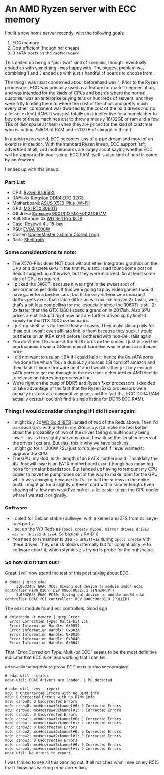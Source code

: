 # An AMD Ryzen server with ECC memory

I built a new home server recently, with the following goals:

1. ECC memory
2. Cost efficient (though not cheap)
3. 8 sATA ports on the motherboard

This ended up being a "pick two" kind of scenario, though I eventually ended up with something I was happy with. The biggest problem was combining 1 and 3 ended up with just a handful of boards to choose from. 

The thing I was most concerned about beforehand was 1. Prior to the Ryzen processors, ECC was primarily used as a feature for market segmentation, and was intended for the kinds of CPUs and boards where the normal customer was an enterprise buying tens or hundreds of servers, and they were fully loading them to where the cost of the chips and pretty much every other component was dwarfed by the cost of the hard drives and (to a lesser extent) RAM. It was just totally cost-ineffective for a homelabber to buy one of these machines just to throw a measly 16/32GB of ram and a few TBs of disk space at them (when they are priced for the kind of customer who is putting 750GB of RAM and ~200TB of storage in them.)

In a post-ryzen world, ECC becomes less of a pipe dream and more of an exercise in caution. With the standard Ryzen lineup, ECC support isn't advertised at all, and motherboards are cagey about saying whether ECC will be supported in your setup. ECC RAM itself is also kind of hard to come by on Amazon. 

I ended up with this lineup:

### Part List

* CPU: [Ryzen 9 5950X](https://www.amazon.com/dp/B0815Y8J9N?psc=1&amp;ref=ppx_yo2ov_dt_b_product_details&_encoding=UTF8&tag=joshdotcafe0e-20&linkCode=ur2&linkId=cb1ece1208b93d8d56687a75e64118fa&camp=1789&creative=9325)
* RAM: 4x [Kingston DDR4 ECC 32GB](https://www.amazon.com/dp/B09N9TQ3B3?psc=1&amp;ref=ppx_yo2ov_dt_b_product_details&_encoding=UTF8&tag=joshdotcafe0e-20&linkCode=ur2&linkId=e8de63d259d3af88b017708ee3854a02&camp=1789&creative=9325)
* Motherboard: [ASUS X570-Plus (Wi-Fi)](https://www.amazon.com/dp/B07SXF8GY3?psc=1&amp;ref=ppx_yo2ov_dt_b_product_details&_encoding=UTF8&tag=joshdotcafe0e-20&linkCode=ur2&linkId=f4f4e84fde928c4ba1eb4beb67e797b7&camp=1789&creative=9325)
* GPU: [MSI RTX 3060Ti](https://www.amazon.com/MSI-GeForce-RTX-3060-8GD6X/dp/B0BXFQZZW1/ref=sr_1_5?crid=3RH73637QZBRX&amp;keywords=rtx+3060ti&amp;qid=1681868003&amp;s=electronics&amp;sprefix=rtx+3060ti%252Celectronics%252C111&amp;sr=1-5&amp;ufe=app_do%253Aamzn1.fos.c3015c4a-46bb-44b9-81a4-dc28e6d374b3&_encoding=UTF8&tag=joshdotcafe0e-20&linkCode=ur2&linkId=13ab4156c7867399f7ea292651434e34&camp=1789&creative=9325)
* OS drive: [Samsung 990 PRO MZ-V9P2T0B/AM](https://www.amazon.com/dp/B0BHJJ9Y77?ref=ppx_yo2ov_dt_b_product_details&amp;th=1&_encoding=UTF8&tag=joshdotcafe0e-20&linkCode=ur2&linkId=f03eb99daddefc6e0f778056c30d2c7a&camp=1789&creative=9325)
* Bulk Storage: 4x [WD Red Pro 18TB](https://www.amazon.com/dp/B07YFGW736?ref=ppx_yo2ov_dt_b_product_details&amp;th=1&_encoding=UTF8&tag=joshdotcafe0e-20&linkCode=ur2&linkId=efe19392b90766261335b338c40dd761&camp=1789&creative=9325)
* Case: [Rosewill 4U 15-bay](https://www.amazon.com/dp/B01JBG0LW0?ref=ppx_yo2ov_dt_b_product_details&amp;th=1&_encoding=UTF8&tag=joshdotcafe0e-20&linkCode=ur2&linkId=ea79321194f645a23431065ba21ce34f&camp=1789&creative=9325)
* PSU: [EVGA 1000W](https://www.amazon.com/dp/B09J5FC6CC?psc=1&amp;ref=ppx_yo2ov_dt_b_product_details&_encoding=UTF8&tag=joshdotcafe0e-20&linkCode=ur2&linkId=bd20fd1d235c02c2c4c8e5f221d0590e&camp=1789&creative=9325)
* Cooler: [CoolerMaster 240mm Closed Loop](https://www.amazon.com/dp/B086BYYFG5?psc=1&amp;ref=ppx_yo2ov_dt_b_product_details&_encoding=UTF8&tag=joshdotcafe0e-20&linkCode=ur2&linkId=88d25230e900d0ad57571cbedbba9964&camp=1789&creative=9325)
* Rails: [Shelf rails](https://www.amazon.com/dp/B0060RUVBA?psc=1&amp;ref=ppx_yo2ov_dt_b_product_details&_encoding=UTF8&tag=joshdotcafe0e-20&linkCode=ur2&linkId=b3361c570df3eae518cd5248b37aa911&camp=1789&creative=9325)

### Some considerations to note:

* The X570-Plus does NOT boot without either integrated graphics on the CPU or a discrete GPU in the first PCIe slot. I had found some post on Reddit suggesting otherwise, but they were incorrect. So at least some kind of GPU is required.
* I picked the 3060Ti because it was right in the sweet spot of performance per dollar. If this were going to play video games I would have gone for a beefier card, but if the only difference a thousand dollars gets me is that stable diffusion will run like *maybe* 2x faster, well, that's a bit less compelling for me, especially since the 3060Ti is still 2-3x faster than the GTX 1080 I spend a grand on in 2017ish. Also GPU prices are still stupid right now and are further driven up by limited supply for the RTX 4000 series cards. 
* I just do shelf rails for these Rosewill cases. They make sliding rails for them but I won't even affiliate link to them because they suck. I would put these on an IKEA shelf before I bothered with non-Dell rails again. 
* You don't need to connect the RGB cords on the cooler. I just picked this one because it was a 240mm closed-loop that was in-stock at a decent price. 
* I did not want to use an HBA if I could help it, hence the 8x sATA ports. I've done the whole "buy a dubiously sourced LSI card off amazon and then flash IT mode firmware on it" and I would rather just buy enough sATA ports to get me through to the next time either intel or AMD decide to release an interesting processor line. 
* We're right on the cusp of DDR5 and Ryzen 7xxx processors. I decided to take advantage of the fact that the Ryzen 5xxx processors were actually in stock at a competitive price, and the fact that ECC DDR4 RAM actually exists (I couldn't find a single listing for DDR5 ECC RAM).

### Things I would consider changing if I did it over again:

* I might buy 2x [WD Gold 18TB](https://www.amazon.com/dp/B089S3CZ41?psc=1&amp;ref=ppx_yo2ov_dt_b_product_details&_encoding=UTF8&tag=joshdotcafe0e-20&linkCode=ur2&linkId=34c94616d2f0f7f96ef6608b24f27c3f&camp=1789&creative=9325) instead of two of the Reds above. Then I'd pair each Gold with a Red in my ZFS array. It'd make me feel better about the probability of two of the drives failing simultenously being lower - as-is I'm slightly nervous about how close the serial numbers of the drives I got are. But alas, this is why we have backups.
* I might go for a 1200W PSU just to future-proof if I ever wanted to upgrade the GPU. 
* The GPU, my God, is the length of an EATX motherboard. Thankfully the 4U Rosewill case is an EATX motherboard case (though has mounting holes for smaller boards too). But I ended up having to remount my CPU cooler to have the pump tubes out of the way to make room for the GPU, which was annoying because that's like half the screws in the entire build. I might go for a slightly different card with a shorter length. Even shaving off a few mm would've make it a lot easier to put the CPU cooler where I wanted it originally. 

### Software

* I opted for Debian stable (bullseye) with a kernel and ZFS from bullseye-backports.
* I set up the WD Reds as `zpool create mypool mirror drive1 drive2 mirror drive3 drive4`. So basically RAID10. 
* You need to remember to use `-o ashift=12` during `zpool create` with these drives. They use 4k blocks internally but for compatibility lie to software about it, which stymies zfs trying to probe for the right value.

### So how did it turn out?

Great. I will now spend the rest of this post talking about ECC.

```
# dmesg | grep edac
[    3.003246] EDAC MC0: Giving out device to module amd64_edac controller F19h_M20h: DEV 0000:00:18.3 (INTERRUPT)
[    3.003268] EDAC PCI0: Giving out device to module amd64_edac controller EDAC PCI controller: DEV 0000:00:18.0 (POLLED)
```

The edac module found ecc controllers. Good sign.

```
# dmidecode -t memory | grep Error
  Error Correction Type: Multi-bit ECC
  Error Information Handle: 0x0032
  Error Information Handle: 0x003A
  Error Information Handle: 0x003D
  Error Information Handle: 0x0040
  Error Information Handle: 0x0043
```

That "Error Correction Type: Multi-bit ECC" seems to be the most definitive indicator that ECC is on and working that I can tell.

edac-utils being able to probe ECC stats is also encouraging:

```
# edac-util --status
edac-util: EDAC drivers are loaded. 1 MC detected
```

```
# edac-util -vvv --report
mc0: 0 Uncorrected Errors with no DIMM info
mc0: 0 Corrected Errors with no DIMM info
mc0: csrow0: 0 Uncorrected Errors
mc0: csrow0: mc#0csrow#0channel#0: 0 Corrected Errors
mc0: csrow0: mc#0csrow#0channel#1: 0 Corrected Errors
mc0: csrow1: 0 Uncorrected Errors
mc0: csrow1: mc#0csrow#1channel#0: 0 Corrected Errors
mc0: csrow1: mc#0csrow#1channel#1: 0 Corrected Errors
mc0: csrow2: 0 Uncorrected Errors
mc0: csrow2: mc#0csrow#2channel#0: 0 Corrected Errors
mc0: csrow2: mc#0csrow#2channel#1: 0 Corrected Errors
mc0: csrow3: 0 Uncorrected Errors
mc0: csrow3: mc#0csrow#3channel#0: 0 Corrected Errors
mc0: csrow3: mc#0csrow#3channel#1: 0 Corrected Errors
edac-util: No errors to report.
```

I was thrilled to see all this panning out. It all matches what I see on my R515 that I *know* has working error correction. 
